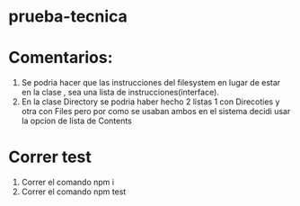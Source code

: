 # prueba-tecnica

# Comentarios:
1. Se podria hacer que las instrucciones del filesystem en lugar de estar en la clase , sea una lista de instrucciones(interface).
2. En la clase Directory se podria haber hecho 2 listas 1 con Direcoties y otra con Files pero por como se usaban ambos en el sistema decidi usar la opcion de lista de Contents

# Correr test
1. Correr el comando npm i 
2. Correr el comando npm test
